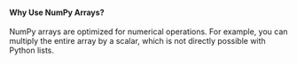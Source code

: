 #### Why Use NumPy Arrays?

NumPy arrays are optimized for numerical operations. For example, you can multiply the entire array by a scalar, which is not directly possible with Python lists.